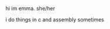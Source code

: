 hi im emma. she/her

i do things in c and assembly sometimes

<!---
- 👋 Hi, I’m @reodoth (she/her)
- 👀 I’m interested in ... women
- 🌱 I’m currently learning ... nothing
- 💞️ I’m looking to collaborate on ... nothing
- 📫 How to reach me ... dont


reodoth/reodoth is a ✨ special ✨ repository because its `README.md` (this file) appears on your GitHub profile.
You can click the Preview link to take a look at your changes.
--->
